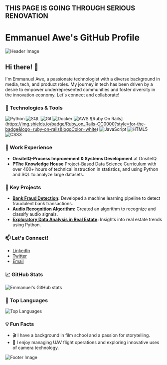 ## THIS PAGE IS GOING THROUGH SERIOUS RENOVATION

<!--
**EmmanuelAweJr/EmmanuelAweJr** is a ✨ _special_ ✨ repository because its `README.md` (this file) appears on your GitHub profile.

Here are some ideas to get you started:

- 🔭 I’m currently working on ...
- 🌱 I’m currently learning ...
- 👯 I’m looking to collaborate on ...
- 🤔 I’m looking for help with ...
- 💬 Ask me about ...
- 📫 How to reach me: ...
- 😄 Pronouns: ...
- ⚡ Fun fact: ...
-->


# Emmanuel Awe's GitHub Profile

![Header Image](https://yourimageurl.com)

## Hi there! 👋

I'm Emmanuel Awe, a passionate technologist with a diverse background in media, tech, and product roles. My journey in tech has been driven by a desire to empower underrepresented communities and foster diversity in the innovation economy. Let's connect and collaborate!

### 🔧 Technologies & Tools
![Python](https://img.shields.io/badge/-Python-333333?style=flat&logo=python)
![SQL](https://img.shields.io/badge/-SQL-333333?style=flat&logo=postgresql)
![Git](https://img.shields.io/badge/-Git-333333?style=flat&logo=git)
![Docker](https://img.shields.io/badge/-Docker-333333?style=flat&logo=docker)
![AWS](https://img.shields.io/badge/-AWS-333333?style=flat&logo=amazon-aws)
![Ruby On Rails] (https://img.shields.io/badge/Ruby_on_Rails-CC0000?style=for-the-badge&logo=ruby-on-rails&logoColor=white)
![JavaScript](https://img.shields.io/badge/-JavaScript-333333?style=flat&logo=javascript)
![HTML5](https://img.shields.io/badge/-HTML5-333333?style=flat&logo=html5)
![CSS3](https://img.shields.io/badge/-CSS3-333333?style=flat&logo=css3)

### 💼 Work Experience
- **OnsiteIQ-Process Improvement & Systems Development** at OnsiteIQ
- **PThe Knowledge House** Project-Based Data Science Curriculum with over 400+ hours of technical instruction in statistics, and using Python and SQL to analyze large datasets.

### 🌟 Key Projects
- **[Bank Fraud Detection](https://github.com/yourusername/bank-fraud-detection):** Developed a machine learning pipeline to detect fraudulent bank transactions.
- **[Audio Recognition Algorithm](https://github.com/yourusername/audio-recognition-algorithm):** Created an algorithm to recognize and classify audio signals.
- **[Exploratory Data Analysis in Real Estate](https://github.com/yourusername/real-estate-eda):** Insights into real estate trends using Python.

### 📫 Let's Connect!
- [LinkedIn](https://www.linkedin.com/in/emmanuelawe/)
- [Twitter](https://twitter.com/yourusername)
- [Email](mailto:emmanuel.awe@example.com)

### 📈 GitHub Stats
![Emmanuel's GitHub stats](https://github-readme-stats.vercel.app/api?username=yourusername&show_icons=true&theme=radical)

### 🏅 Top Languages
![Top Languages](https://github-readme-stats.vercel.app/api/top-langs/?username=yourusername&layout=compact&theme=radical)

### 💡 Fun Facts
- 🎬 I have a background in film school and a passion for storytelling.
- 🚁 I enjoy managing UAV flight operations and exploring innovative uses of camera technology.

![Footer Image](https://yourfooterimageurl.com)
